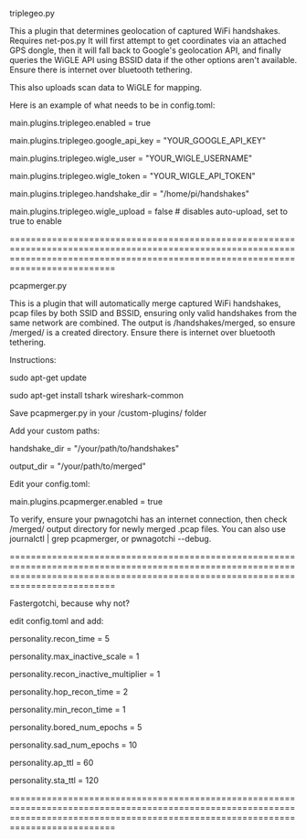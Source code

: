 triplegeo.py 

This a plugin that determines geolocation of captured WiFi handshakes. Requires net-pos.py
It will first attempt to get coordinates via an attached GPS dongle, then it will fall back to Google's geolocation API, and finally queries the WiGLE API using BSSID data if the other options aren't available. Ensure there is internet over bluetooth tethering.

This also uploads scan data to WiGLE for mapping.

Here is an example of what needs to be in config.toml:

main.plugins.triplegeo.enabled = true

main.plugins.triplegeo.google_api_key = "YOUR_GOOGLE_API_KEY"

main.plugins.triplegeo.wigle_user = "YOUR_WIGLE_USERNAME"

main.plugins.triplegeo.wigle_token = "YOUR_WIGLE_API_TOKEN"

main.plugins.triplegeo.handshake_dir = "/home/pi/handshakes"

main.plugins.triplegeo.wigle_upload = false  # disables auto-upload, set to true to enable


======================================================================================================================================================================================

pcapmerger.py

This is a plugin that will automatically merge captured WiFi handshakes, pcap files by both SSID and BSSID, ensuring only valid handshakes from the same network are combined. The output is /handshakes/merged, so ensure /merged/ is a created directory. Ensure there is internet over bluetooth tethering.

Instructions:

sudo apt-get update

sudo apt-get install tshark wireshark-common

Save pcapmerger.py in your /custom-plugins/ folder

Add your custom paths:

handshake_dir = "/your/path/to/handshakes"

output_dir = "/your/path/to/merged"


Edit your config.toml:

main.plugins.pcapmerger.enabled = true 

To verify, ensure your pwnagotchi has an internet connection, then check /merged/ output directory for newly merged .pcap files. You can also use journalctl | grep pcapmerger, or pwnagotchi --debug.


======================================================================================================================================================================================

Fastergotchi, because why not?

edit config.toml and add:

personality.recon_time = 5

personality.max_inactive_scale = 1

personality.recon_inactive_multiplier = 1

personality.hop_recon_time = 2

personality.min_recon_time = 1

personality.bored_num_epochs = 5

personality.sad_num_epochs =  10

personality.ap_ttl = 60 

personality.sta_ttl = 120

======================================================================================================================================================================================
